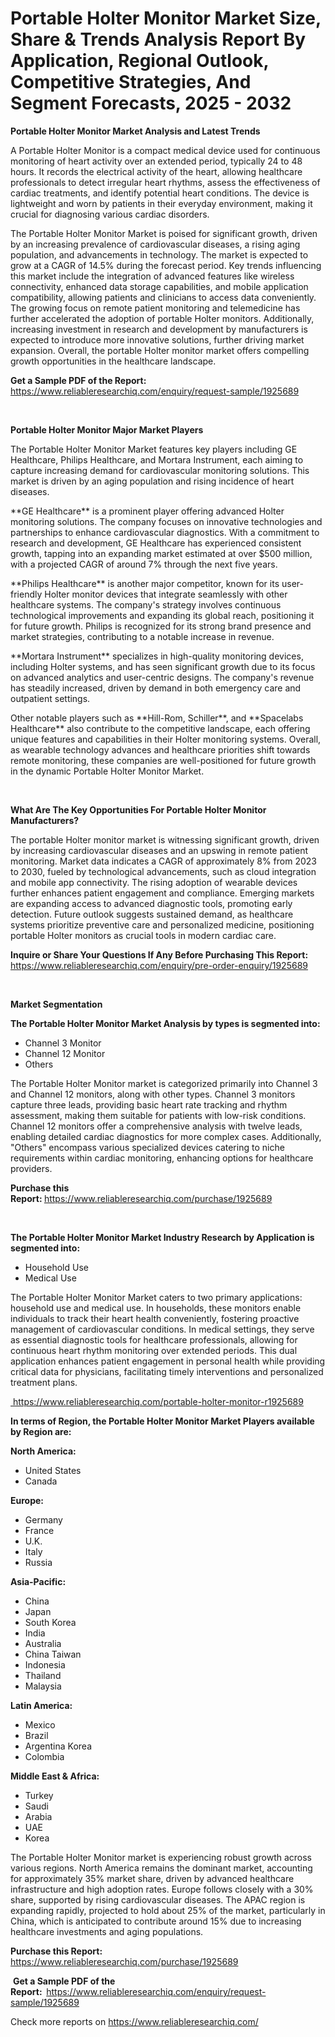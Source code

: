 <p><h1>Portable Holter Monitor Market Size, Share & Trends Analysis Report By Application, Regional Outlook, Competitive Strategies, And Segment Forecasts, 2025 - 2032</h1></p><p><strong>Portable Holter Monitor Market Analysis and Latest Trends</strong></p>
<p><p>A Portable Holter Monitor is a compact medical device used for continuous monitoring of heart activity over an extended period, typically 24 to 48 hours. It records the electrical activity of the heart, allowing healthcare professionals to detect irregular heart rhythms, assess the effectiveness of cardiac treatments, and identify potential heart conditions. The device is lightweight and worn by patients in their everyday environment, making it crucial for diagnosing various cardiac disorders.</p><p>The Portable Holter Monitor Market is poised for significant growth, driven by an increasing prevalence of cardiovascular diseases, a rising aging population, and advancements in technology. The market is expected to grow at a CAGR of 14.5% during the forecast period. Key trends influencing this market include the integration of advanced features like wireless connectivity, enhanced data storage capabilities, and mobile application compatibility, allowing patients and clinicians to access data conveniently. The growing focus on remote patient monitoring and telemedicine has further accelerated the adoption of portable Holter monitors. Additionally, increasing investment in research and development by manufacturers is expected to introduce more innovative solutions, further driving market expansion. Overall, the portable Holter monitor market offers compelling growth opportunities in the healthcare landscape.</p></p>
<p><strong>Get a Sample PDF of the Report:&nbsp;</strong> <a href="https://www.reliableresearchiq.com/enquiry/request-sample/1925689?utm_campaign=1102&utm_medium=2&utm_source=Github&utm_content=ia&utm_term=15012025&utm_id=portable-holter-monitor">https://www.reliableresearchiq.com/enquiry/request-sample/1925689</a></p>
<p>&nbsp;</p>
<p><strong>Portable Holter Monitor Major Market Players</strong></p>
<p><p>The Portable Holter Monitor Market features key players including GE Healthcare, Philips Healthcare, and Mortara Instrument, each aiming to capture increasing demand for cardiovascular monitoring solutions. This market is driven by an aging population and rising incidence of heart diseases.</p><p>**GE Healthcare** is a prominent player offering advanced Holter monitoring solutions. The company focuses on innovative technologies and partnerships to enhance cardiovascular diagnostics. With a commitment to research and development, GE Healthcare has experienced consistent growth, tapping into an expanding market estimated at over $500 million, with a projected CAGR of around 7% through the next five years.</p><p>**Philips Healthcare** is another major competitor, known for its user-friendly Holter monitor devices that integrate seamlessly with other healthcare systems. The company's strategy involves continuous technological improvements and expanding its global reach, positioning it for future growth. Philips is recognized for its strong brand presence and market strategies, contributing to a notable increase in revenue.</p><p>**Mortara Instrument** specializes in high-quality monitoring devices, including Holter systems, and has seen significant growth due to its focus on advanced analytics and user-centric designs. The company's revenue has steadily increased, driven by demand in both emergency care and outpatient settings.</p><p>Other notable players such as **Hill-Rom, Schiller**, and **Spacelabs Healthcare** also contribute to the competitive landscape, each offering unique features and capabilities in their Holter monitoring systems. Overall, as wearable technology advances and healthcare priorities shift towards remote monitoring, these companies are well-positioned for future growth in the dynamic Portable Holter Monitor Market.</p></p>
<p>&nbsp;</p>
<p><strong>What Are The Key Opportunities For Portable Holter Monitor Manufacturers?</strong></p>
<p><p>The portable Holter monitor market is witnessing significant growth, driven by increasing cardiovascular diseases and an upswing in remote patient monitoring. Market data indicates a CAGR of approximately 8% from 2023 to 2030, fueled by technological advancements, such as cloud integration and mobile app connectivity. The rising adoption of wearable devices further enhances patient engagement and compliance. Emerging markets are expanding access to advanced diagnostic tools, promoting early detection. Future outlook suggests sustained demand, as healthcare systems prioritize preventive care and personalized medicine, positioning portable Holter monitors as crucial tools in modern cardiac care.</p></p>
<p><strong>Inquire or Share Your Questions If Any Before Purchasing This Report:</strong> <a href="https://www.reliableresearchiq.com/enquiry/pre-order-enquiry/1925689?utm_campaign=1102&utm_medium=2&utm_source=Github&utm_content=ia&utm_term=15012025&utm_id=portable-holter-monitor">https://www.reliableresearchiq.com/enquiry/pre-order-enquiry/1925689</a></p>
<p>&nbsp;</p>
<p><strong>Market Segmentation</strong></p>
<p><strong>The Portable Holter Monitor Market Analysis by types is segmented into:</strong></p>
<p><ul><li>Channel 3 Monitor</li><li>Channel 12 Monitor</li><li>Others</li></ul></p>
<p><p>The Portable Holter Monitor market is categorized primarily into Channel 3 and Channel 12 monitors, along with other types. Channel 3 monitors capture three leads, providing basic heart rate tracking and rhythm assessment, making them suitable for patients with low-risk conditions. Channel 12 monitors offer a comprehensive analysis with twelve leads, enabling detailed cardiac diagnostics for more complex cases. Additionally, "Others" encompass various specialized devices catering to niche requirements within cardiac monitoring, enhancing options for healthcare providers.</p></p>
<p><strong>Purchase this Report:&nbsp;</strong><a href="https://www.reliableresearchiq.com/purchase/1925689?utm_campaign=1102&utm_medium=2&utm_source=Github&utm_content=ia&utm_term=15012025&utm_id=portable-holter-monitor">https://www.reliableresearchiq.com/purchase/1925689</a></p>
<p>&nbsp;</p>
<p><strong>The Portable Holter Monitor Market Industry Research by Application is segmented into:</strong></p>
<p><ul><li>Household Use</li><li>Medical Use</li></ul></p>
<p><p>The Portable Holter Monitor Market caters to two primary applications: household use and medical use. In households, these monitors enable individuals to track their heart health conveniently, fostering proactive management of cardiovascular conditions. In medical settings, they serve as essential diagnostic tools for healthcare professionals, allowing for continuous heart rhythm monitoring over extended periods. This dual application enhances patient engagement in personal health while providing critical data for physicians, facilitating timely interventions and personalized treatment plans.</p></p>
<p><a href="https://www.reliableresearchiq.com/portable-holter-monitor-r1925689?utm_campaign=1102&utm_medium=2&utm_source=Github&utm_content=ia&utm_term=15012025&utm_id=portable-holter-monitor">&nbsp;https://www.reliableresearchiq.com/portable-holter-monitor-r1925689</a></p>
<p><strong>In terms of Region, the Portable Holter Monitor Market Players available by Region are:</strong></p>
<p>
    <p> <strong> North America: </strong>
        <ul>
            <li>United States</li>
            <li>Canada</li>
        </ul>
        </p> 
    <p> <strong> Europe: </strong>
        <ul>
            <li>Germany</li>
            <li>France</li>
            <li>U.K.</li>
            <li>Italy</li>
            <li>Russia</li>
        </ul>
        </p> 
    <p> <strong> Asia-Pacific: </strong>
        <ul>
            <li>China</li>
            <li>Japan</li>
            <li>South Korea</li>
            <li>India</li>
            <li>Australia</li>
            <li>China Taiwan</li>
            <li>Indonesia</li>
            <li>Thailand</li>
            <li>Malaysia</li>
        </ul>
        </p> 
    <p> <strong> Latin America: </strong>
        <ul>
            <li>Mexico</li>
            <li>Brazil</li>
            <li>Argentina Korea</li>
            <li>Colombia</li>
        </ul>
        </p> 
    <p> <strong> Middle East & Africa: </strong>
        <ul>
            <li>Turkey</li>
            <li>Saudi</li>
            <li>Arabia</li>
            <li>UAE</li>
            <li>Korea</li>
        </ul>
    </p>
    </p>
<p><p>The Portable Holter Monitor market is experiencing robust growth across various regions. North America remains the dominant market, accounting for approximately 35% market share, driven by advanced healthcare infrastructure and high adoption rates. Europe follows closely with a 30% share, supported by rising cardiovascular diseases. The APAC region is expanding rapidly, projected to hold about 25% of the market, particularly in China, which is anticipated to contribute around 15% due to increasing healthcare investments and aging populations.</p></p>
<p><strong>Purchase this Report: </strong><a href="https://www.reliableresearchiq.com/purchase/1925689?utm_campaign=1102&utm_medium=2&utm_source=Github&utm_content=ia&utm_term=15012025&utm_id=portable-holter-monitor">https://www.reliableresearchiq.com/purchase/1925689</a></p>
<p>&nbsp;<strong>Get a Sample PDF of the Report:&nbsp;&nbsp;</strong><a href="https://www.reliableresearchiq.com/enquiry/request-sample/1925689?utm_campaign=1102&utm_medium=2&utm_source=Github&utm_content=ia&utm_term=15012025&utm_id=portable-holter-monitor">https://www.reliableresearchiq.com/enquiry/request-sample/1925689</a></p>
<p><strong></strong></p>
<p>Check more reports on <a href="https://www.reliableresearchiq.com/?utm_campaign=1102&utm_medium=2&utm_source=Github&utm_content=ia&utm_term=15012025&utm_id=portable-holter-monitor">https://www.reliableresearchiq.com/</a></p>